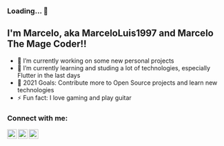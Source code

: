 ### Loading... 👋

## I'm Marcelo, aka MarceloLuis1997 and Marcelo The Mage Coder!!

- 🔭 I’m currently working on some new personal projects
- 🌱 I’m currently learning and studing a lot of technologies, especially Flutter in the last days
- 🥅 2021 Goals: Contribute more to Open Source projects and learn new technologies
- ⚡ Fun fact: I love gaming and play guitar

### Connect with me:

[<img align="left" alt="Stackoverflow" width="22px" src="https://cdn.jsdelivr.net/npm/simple-icons@3.13.0/icons/stackoverflow.svg" />][stackoverflow]
[<img align="left" alt="LinkedIn" width="22px" src="https://cdn.jsdelivr.net/npm/simple-icons@v3/icons/linkedin.svg" />][linkedin]
[<img align="left" alt="Instagram" width="22px" src="https://cdn.jsdelivr.net/npm/simple-icons@v3/icons/instagram.svg" />][instagram]

<!--
**MarceloLuis1997/MarceloLuis1997** is a ✨ _special_ ✨ repository because its `README.md` (this file) appears on your GitHub profile.

Here are some ideas to get you started:

- 🔭 I’m currently working on ...
- 🌱 I’m currently learning ...
- 👯 I’m looking to collaborate on ...
- 🤔 I’m looking for help with ...
- 💬 Ask me about ...
- 📫 How to reach me: ...
- 😄 Pronouns: ...
- ⚡ Fun fact: ...
-->

[stackoverflow]: https://stackoverflow.com/users/11813677/marcelo-the-mage-coder
[linkedin]: https://br.linkedin.com/in/marcelo-luis-chociay
[instagram]: https://www.instagram.com/marcelochociay/
